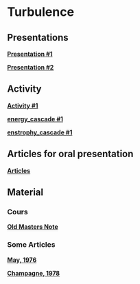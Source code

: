 

#  Turbulence

##  Presentations


**[Presentation #1 ][p1]**  

  [p1]: 1_Turb_2020.pdf
  
  
**[Presentation #2 ][p2]**  

  [p2]: 2x_Turb_2020.pdf

##  Activity


**[Activity #1 ][ac1]**  

  [ac1]: Activity1.pdf


**[energy_cascade #1 ][ac2]**  

  [ac2]: energy_cascade.py

**[enstrophy_cascade #1 ][ac3]**  

  [ac3]: enstrophy_cascade.py

##  Articles for oral presentation

**[Articles ][g30]**  

  [g30]: http://mespages.univ-brest.fr/~gula/Turb/Articles/

  
##  Material 

###  Cours

**[Old Masters Note ][c30]**  

  [c30]: Cours



###  Some Articles

**[May, 1976 ][a1]**


  [a1]: May76.pdf


**[Champagne, 1978 ][a2]**


  [a2]: Champagne78.pdf